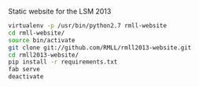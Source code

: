 Static website for the LSM 2013

```bash
virtualenv -p /usr/bin/python2.7 rmll-website
cd rmll-website/
source bin/activate
git clone git://github.com/RMLL/rmll2013-website.git
cd rmll2013-website/
pip install -r requirements.txt
fab serve
deactivate
```

